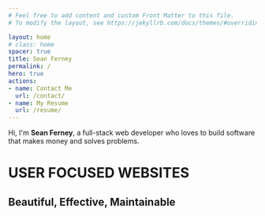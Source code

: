 ```yaml
---
# Feel free to add content and custom Front Matter to this file.
# To modify the layout, see https://jekyllrb.com/docs/themes/#overriding-theme-defaults

layout: home
# class: home
spacer: true
title: Sean Ferney
permalink: /
hero: true
actions:
- name: Contact Me
  url: /contact/
- name: My Resume
  url: /resume/
---
```


Hi, I'm **Sean Ferney**, a full-stack web developer who loves to build software that makes money and solves problems.


# **USER FOCUSED** WEBSITES

## Beautiful, Effective, Maintainable

<!-- One thing that stands out about me, 
is that I love to learn. 
I find saying "I don't know" thrilling. 
I find the hunt for good solutions intensely satisfying.


I have been dabbling with programming since 2013, and I have been working as a developer since 2019.


My goal is to master creating quality software. -->

<!-- Hi, I'm **Sean Ferney**. I love building software that solves your problems and fits your needs.


To consistently make good websites
I seek first to understand your needs and limitations.
Then we look for an approach that will server those need.


The point of this is to define your softwares goal and marks for success. -->


<!-- If your project is customer facing, 
it might be important that your website looks amazing and makes an impression.
or maybe this feature is built to help employees to handled orders. 
I would be best if the user interface was fact and easy to use.  -->


<!-- Once we have a target to hit its time to execute.

By following best practices and industry standards,
I keep the code maintainable, 
and I make development fast and agile.


Throughout the development process we test the product against those marker we defined earlier. 
We optimize it as we go.


The end will be an awesome website that fits your needs. -->







